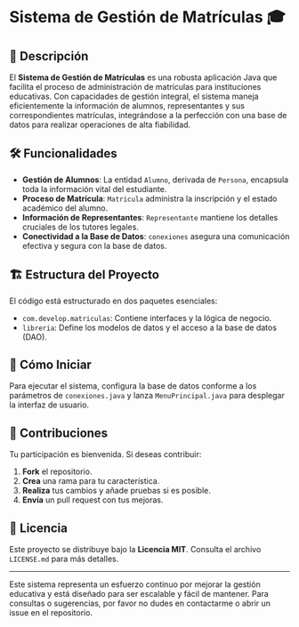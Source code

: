 # Sistema de Gestión de Matrículas 🎓

## 📖 Descripción
El **Sistema de Gestión de Matrículas** es una robusta aplicación Java que facilita el proceso de administración de matrículas para instituciones educativas. Con capacidades de gestión integral, el sistema maneja eficientemente la información de alumnos, representantes y sus correspondientes matrículas, integrándose a la perfección con una base de datos para realizar operaciones de alta fiabilidad.

## 🛠️ Funcionalidades
- **Gestión de Alumnos**: La entidad `Alumno`, derivada de `Persona`, encapsula toda la información vital del estudiante.
- **Proceso de Matrícula**: `Matricula` administra la inscripción y el estado académico del alumno.
- **Información de Representantes**: `Representante` mantiene los detalles cruciales de los tutores legales.
- **Conectividad a la Base de Datos**: `conexiones` asegura una comunicación efectiva y segura con la base de datos.

## 🏗️ Estructura del Proyecto
El código está estructurado en dos paquetes esenciales:
- `com.develop.matriculas`: Contiene interfaces y la lógica de negocio.
- `libreria`: Define los modelos de datos y el acceso a la base de datos (DAO).

## 🚀 Cómo Iniciar
Para ejecutar el sistema, configura la base de datos conforme a los parámetros de `conexiones.java` y lanza `MenuPrincipal.java` para desplegar la interfaz de usuario.

## 🤝 Contribuciones
Tu participación es bienvenida. Si deseas contribuir:
1. **Fork** el repositorio.
2. **Crea** una rama para tu característica.
3. **Realiza** tus cambios y añade pruebas si es posible.
4. **Envía** un pull request con tus mejoras.

## 📄 Licencia
Este proyecto se distribuye bajo la **Licencia MIT**. Consulta el archivo `LICENSE.md` para más detalles.

---

Este sistema representa un esfuerzo continuo por mejorar la gestión educativa y está diseñado para ser escalable y fácil de mantener. Para consultas o sugerencias, por favor no dudes en contactarme o abrir un issue en el repositorio.
